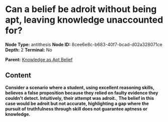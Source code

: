 # Can a belief be adroit without being apt, leaving knowledge unaccounted for?

**Node Type:** antithesis
**Node ID:** 8cee6e8c-b683-40f7-bcad-d02a328071ce
**Depth:** 2
**Terminal:** No

**Parent:** [Knowledge as Apt Belief](knowledge-as-apt-belief.md)

## Content

**Consider a scenario where a student, using excellent reasoning skills, believes a false proposition because they relied on faulty evidence they couldn't detect. Intuitively, their attempt was adroit.**, **The belief in this case would be adroit but not accurate, highlighting a gap where the pursuit of truthfulness through skill does not guarantee aptness or knowledge.**
